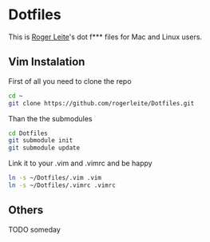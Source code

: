 # Dotfiles

This is [Roger Leite](https://github.com/rogerleite)'s dot f*** files for Mac and Linux users.

## Vim Instalation

First of all you need to clone the repo
```sh
cd ~
git clone https://github.com/rogerleite/Dotfiles.git
```

Than the the submodules
```sh
cd Dotfiles
git submodule init
git submodule update
```
Link it to your .vim and .vimrc and be happy
```sh
ln -s ~/Dotfiles/.vim .vim
ln -s ~/Dotfiles/.vimrc .vimrc
```

## Others

TODO someday
